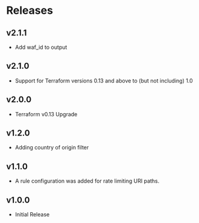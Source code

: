 # Releases

## v2.1.1

- Add waf_id to output

## v2.1.0

- Support for Terraform versions 0.13 and above to (but not including) 1.0

## v2.0.0

- Terraform v0.13 Upgrade

## v1.2.0

- Adding country of origin filter

## v1.1.0

- A rule configuration was added for rate limiting URI paths.

## v1.0.0

- Initial Release
